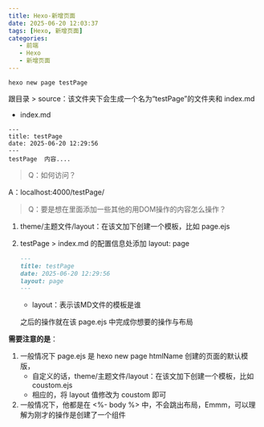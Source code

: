 ```yaml
---
title: Hexo-新增页面
date: 2025-06-20 12:03:37
tags: [Hexo, 新增页面]
categories:
   - 前端
   - Hexo
   - 新增页面
---
```


    hexo new page testPage

跟目录 > source：该文件夹下会生成一个名为“testPage”的文件夹和 index.md

- index.md
``` MD
---
title: testPage
date: 2025-06-20 12:29:56
---
testPage  内容....
```

> Q：如何访问？

A：localhost:4000/testPage/

> Q：要是想在里面添加一些其他的用DOM操作的内容怎么操作？

1. theme/主题文件/layout：在该文加下创建一个模板，比如 page.ejs
2. testPage > index.md 的配置信息处添加 layout: page
    ```md
    ---
    title: testPage
    date: 2025-06-20 12:29:56
    layout: page
    ---
    ```
    - layout：表示该MD文件的模板是谁

    之后的操作就在该 page.ejs 中完成你想要的操作与布局

**需要注意的是**：
1. 一般情况下 page.ejs 是 hexo new page htmlName 创建的页面的默认模版，
    - 自定义的话，theme/主题文件/layout：在该文加下创建一个模板，比如 coustom.ejs
    - 相应的，将 layout 值修改为 coustom 即可
2. 一般情况下，他都是在 <%- body %> 中，不会跳出布局，Emmm，可以理解为刚才的操作是创建了一个组件